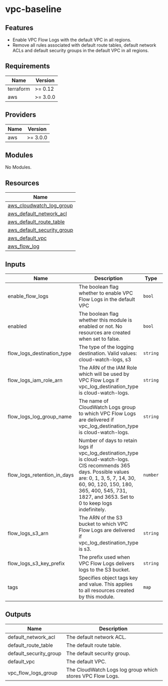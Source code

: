 # vpc-baseline

## Features

- Enable VPC Flow Logs with the default VPC in all regions.
- Remove all rules associated with default route tables, default network ACLs and default security groups in the default VPC in all regions.

<!-- BEGINNING OF PRE-COMMIT-TERRAFORM DOCS HOOK -->
## Requirements

| Name | Version |
|------|---------|
| terraform | >= 0.12 |
| aws | >= 3.0.0 |

## Providers

| Name | Version |
|------|---------|
| aws | >= 3.0.0 |

## Modules

No Modules.

## Resources

| Name |
|------|
| [aws_cloudwatch_log_group](https://registry.terraform.io/providers/hashicorp/aws/3.0.0/docs/resources/cloudwatch_log_group) |
| [aws_default_network_acl](https://registry.terraform.io/providers/hashicorp/aws/3.0.0/docs/resources/default_network_acl) |
| [aws_default_route_table](https://registry.terraform.io/providers/hashicorp/aws/3.0.0/docs/resources/default_route_table) |
| [aws_default_security_group](https://registry.terraform.io/providers/hashicorp/aws/3.0.0/docs/resources/default_security_group) |
| [aws_default_vpc](https://registry.terraform.io/providers/hashicorp/aws/3.0.0/docs/resources/default_vpc) |
| [aws_flow_log](https://registry.terraform.io/providers/hashicorp/aws/3.0.0/docs/resources/flow_log) |

## Inputs

| Name | Description | Type | Default | Required |
|------|-------------|------|---------|:--------:|
| enable\_flow\_logs | The boolean flag whether to enable VPC Flow Logs in the default VPC | `bool` | `true` | no |
| enabled | The boolean flag whether this module is enabled or not. No resources are created when set to false. | `bool` | `true` | no |
| flow\_logs\_destination\_type | The type of the logging destination. Valid values: cloud-watch-logs, s3 | `string` | `"cloud-watch-logs"` | no |
| flow\_logs\_iam\_role\_arn | The ARN of the IAM Role which will be used by VPC Flow Logs if vpc\_log\_destination\_type is cloud-watch-logs. | `string` | `""` | no |
| flow\_logs\_log\_group\_name | The name of CloudWatch Logs group to which VPC Flow Logs are delivered if vpc\_log\_destination\_type is cloud-watch-logs. | `string` | `""` | no |
| flow\_logs\_retention\_in\_days | Number of days to retain logs if vpc\_log\_destination\_type is cloud-watch-logs. CIS recommends 365 days. Possible values are: 0, 1, 3, 5, 7, 14, 30, 60, 90, 120, 150, 180, 365, 400, 545, 731, 1827, and 3653. Set to 0 to keep logs indefinitely. | `number` | `365` | no |
| flow\_logs\_s3\_arn | The ARN of the S3 bucket to which VPC Flow Logs are delivered if vpc\_log\_destination\_type is s3. | `string` | `""` | no |
| flow\_logs\_s3\_key\_prefix | The prefix used when VPC Flow Logs delivers logs to the S3 bucket. | `string` | `"flow-logs"` | no |
| tags | Specifies object tags key and value. This applies to all resources created by this module. | `map` | <pre>{<br>  "Terraform": true<br>}</pre> | no |

## Outputs

| Name | Description |
|------|-------------|
| default\_network\_acl | The default network ACL. |
| default\_route\_table | The default route table. |
| default\_security\_group | The default security group. |
| default\_vpc | The default VPC. |
| vpc\_flow\_logs\_group | The CloudWatch Logs log group which stores VPC Flow Logs. |
<!-- END OF PRE-COMMIT-TERRAFORM DOCS HOOK -->
